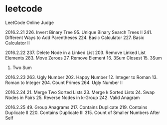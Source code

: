 leetcode
========

LeetCode Online Judge

2016.2.21
226. Invert Binary Tree
95. Unique Binary Search Trees II
241. Different Ways to Add Parentheses
224. Basic Calculator
227. Basic Calculator II

2016.2.22
237. Delete Node in a Linked List
203. Remove Linked List Elements
283. Move Zeroes
27. Remove Element
16. 3Sum Closest
15. 3Sum
1. Two Sum

2016.2.23
263. Ugly Number
202. Happy Number
12. Integer to Roman
13. Roman to Integer
204. Count Primes
264. Ugly Number II

2016.2.24
21. Merge Two Sorted Lists
23. Merge k Sorted Lists
24. Swap Nodes in Pairs
25. Reverse Nodes in k-Group
242. Valid Anagram

2016.2.25
49. Group Anagrams
217. Contains Duplicate
219. Contains Duplicate II
220. Contains Duplicate III
315. Count of Smaller Numbers After Self
